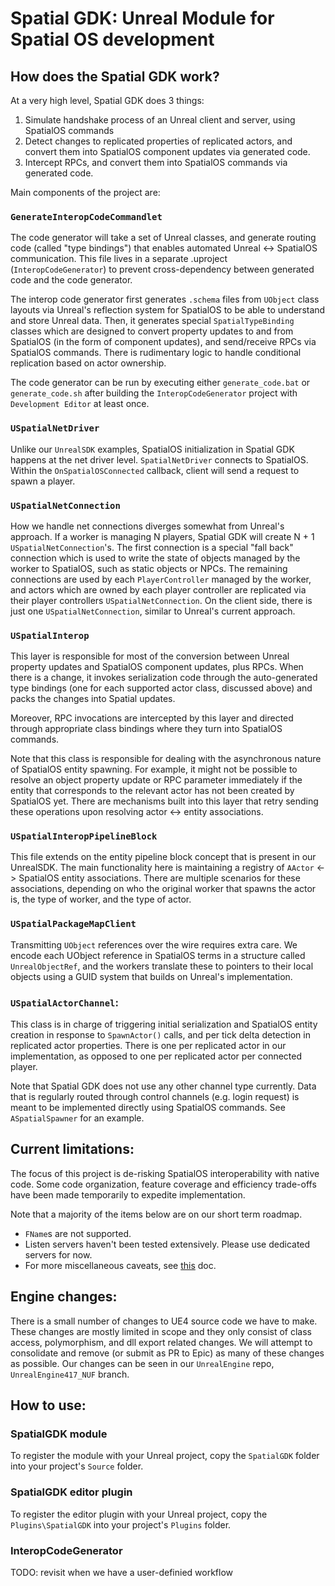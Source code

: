 # Spatial GDK: Unreal Module for Spatial OS development

## How does the Spatial GDK work?
At a very high level, Spatial GDK does 3 things:
1) Simulate handshake process of an Unreal client and server, using SpatialOS commands
2) Detect changes to replicated properties of replicated actors, and convert them into SpatialOS component updates via generated code.
3) Intercept RPCs, and convert them into SpatialOS commands via generated code.

Main components of the project are:

### `GenerateInteropCodeCommandlet`
The code generator will take a set of Unreal classes, and generate routing code (called "type bindings") that enables automated Unreal <-> SpatialOS communication. This file lives in a separate .uproject (`InteropCodeGenerator`) to prevent cross-dependency between generated code and the code generator.

The interop code generator first generates `.schema` files from `UObject` class layouts via Unreal's reflection system for SpatialOS to be able to understand and store Unreal data. Then, it generates special `SpatialTypeBinding` classes which are designed to convert property updates to and from SpatialOS (in the form of component updates), and send/receive RPCs via SpatialOS commands. There is rudimentary logic to handle conditional replication based on actor ownership.

The code generator can be run by executing either `generate_code.bat` or `generate_code.sh` after building the `InteropCodeGenerator` project with `Development Editor` at least once.

### `USpatialNetDriver`

Unlike our `UnrealSDK` examples, SpatialOS initialization in Spatial GDK happens at the net driver level. `SpatialNetDriver` connects to SpatialOS. Within the `OnSpatialOSConnected` callback, client will send a request to spawn a player.

### `USpatialNetConnection`

How we handle net connections diverges somewhat from Unreal's approach. If a worker is managing N players, Spatial GDK will create N + 1 `USpatialNetConnection`'s. The first connection is a special "fall back" connection which is used to write the state of objects managed by the worker to SpatialOS, such as static objects or NPCs. The remaining connections are used by each `PlayerController` managed by the worker, and actors which are owned by each player controller are replicated via their player controllers `USpatialNetConnection`. On the client side, there is just one `USpatialNetConnection`, similar to Unreal's current approach.

### `USpatialInterop`

This layer is responsible for most of the conversion between Unreal property updates and SpatialOS component updates, plus RPCs. When there is a change, it invokes serialization code through the auto-generated type bindings (one for each supported actor class, discussed above) and packs the changes into Spatial updates.

Moreover, RPC invocations are intercepted by this layer and directed through appropriate class bindings where they turn into SpatialOS commands.

Note that this class is responsible for dealing with the asynchronous nature of SpatialOS entity spawning. For example, it might not be possible to resolve an object property update or RPC parameter immediately if the entity that corresponds to the relevant actor has not been created by SpatialOS yet. There are mechanisms built into this layer that retry sending these operations upon resolving actor <-> entity associations.

### `USpatialInteropPipelineBlock`

This file extends on the entity pipeline block concept that is present in our UnrealSDK. The main functionality here is maintaining a registry of `AActor` <-> SpatialOS entity associations. There are multiple scenarios for these associations, depending on who the original worker that spawns the actor is, the type of worker, and the type of actor.

### `USpatialPackageMapClient`

Transmitting `UObject` references over the wire requires extra care. We encode each UObject reference in SpatialOS terms in a structure called `UnrealObjectRef`, and the workers translate these to pointers to their local objects using a GUID system that builds on Unreal's implementation.

### `USpatialActorChannel`:

This class is in charge of triggering initial serialization and SpatialOS entity creation in response to `SpawnActor()` calls, and per tick delta detection in replicated actor properties. There is one per replicated actor in our implementation, as opposed to one per replicated actor per connected player.

Note that Spatial GDK does not use any other channel type currently. Data that is regularly routed through control channels (e.g. login request) is meant to be implemented directly using SpatialOS commands. See `ASpatialSpawner` for an example.

## Current limitations:
The focus of this project is de-risking SpatialOS interoperability with native code. Some code organization, feature coverage and efficiency trade-offs have been made temporarily to expedite implementation.

Note that a majority of the items below are on our short term roadmap.

- `FName`s are not supported.
- Listen servers haven't been tested extensively. Please use dedicated servers for now.
- For more miscellaneous caveats, see [this](https://docs.google.com/document/d/1dOpA0I2jBNgnxUuFFXtmtu_J1vIPBrlC8r1hAFWHF5I/edit) doc.

## Engine changes:

There is a small number of changes to UE4 source code we have to make. These changes are mostly limited in scope and they only consist of class access, polymorphism, and dll export related changes. We will attempt to consolidate and remove (or submit as PR to Epic) as many of these changes as possible. Our changes can be seen in our `UnrealEngine` repo, `UnrealEngine417_NUF` branch. 

## How to use:

### SpatialGDK module
To register the module with your Unreal project, copy the `SpatialGDK` folder into your project's `Source` folder.

### SpatialGDK editor plugin
To register the editor plugin with your Unreal project, copy the `Plugins\SpatialGDK` into your project's `Plugins` folder.

### InteropCodeGenerator
TODO: revisit when we have a user-definied workflow